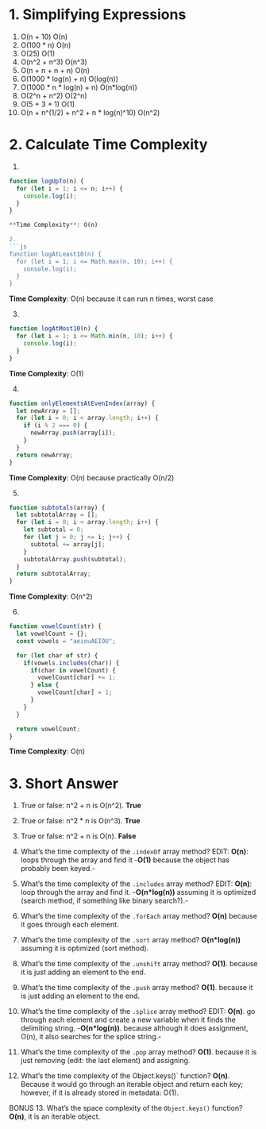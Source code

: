 # 1. Simplifying Expressions
1. O(n + 10)
O(n)
2. O(100 * n)
O(n)
3. O(25)
O(1)
4. O(n^2 + n^3)
O(n^3)
5. O(n + n + n + n)
O(n)
6. O(1000 * log(n) + n)
O(log(n))
7. O(1000 * n * log(n) + n)
O(n*log(n))
8. O(2^n + n^2)
O(2^n)
9. O(5 + 3 + 1)
O(1)
10. O(n + n^(1/2) + n^2 + n * log(n)^10)
O(n^2)

# 2. Calculate Time Complexity
1. 
```js
function logUpTo(n) {
  for (let i = 1; i <= n; i++) {
    console.log(i);
  }
}

**Time Complexity**: O(n)

2. 
```js
function logAtLeast10(n) {
  for (let i = 1; i <= Math.max(n, 10); i++) {
    console.log(i);
  }
}
```
**Time Complexity**: O(n)
because it can run n times, worst case

3.
```js
function logAtMost10(n) {
  for (let i = 1; i <= Math.min(n, 10); i++) {
    console.log(i);
  }
}
```
**Time Complexity**: O(1)

4.
```js
function onlyElementsAtEvenIndex(array) {
  let newArray = [];
  for (let i = 0; i < array.length; i++) {
    if (i % 2 === 0) {
      newArray.push(array[i]);
    }
  }
  return newArray;
}
```
**Time Complexity**: O(n)
because practically O(n/2)

5.
```js
function subtotals(array) {
  let subtotalArray = [];
  for (let i = 0; i < array.length; i++) {
    let subtotal = 0;
    for (let j = 0; j <= i; j++) {
      subtotal += array[j];
    }
    subtotalArray.push(subtotal);
  }
  return subtotalArray;
}
```
**Time Complexity**: O(n^2)

6.
```js
function vowelCount(str) {
  let vowelCount = {};
  const vowels = "aeiouAEIOU";

  for (let char of str) {
    if(vowels.includes(char)) {
      if(char in vowelCount) {
        vowelCount[char] += 1;
      } else {
        vowelCount[char] = 1;
      }
    }
  }

  return vowelCount;
}
```
**Time Complexity**: O(n)

# 3. Short Answer
1. True or false: n^2 + n is O(n^2).
**True**

2. True or false: n^2 * n is O(n^3).
**True**

3. True or false: n^2 + n is O(n).
**False**

4. What’s the time complexity of the `.indexOf` array method?
EDIT: **O(n)**: loops through the array and find it
-**O(1)** because the object has probably been keyed.-

5. What’s the time complexity of the `.includes` array method?
EDIT: **O(n)**: loop through the array and find it.
-**O(n*log(n))** assuming it is optimized (search method, if something like binary search?).-

6. What’s the time complexity of the `.forEach` array method?
**O(n)** because it goes through each element.

7. What’s the time complexity of the `.sort` array method?
**O(n*log(n))** assuming it is optimized (sort method).

8. What’s the time complexity of the `.unshift` array method?
**O(1)**. because it is just adding an element to the end.

9. What’s the time complexity of the `.push` array method?
**O(1)**. because it is just adding an element to the end.

10. What’s the time complexity of the `.splice` array method?
EDIT: **O(n)**. go through each element and create a new variable when it finds the delimiting string.
-**O(n*log(n))**. because although it does assignment, O(n), it also searches for the splice string.-

11. What’s the time complexity of the `.pop` array method?
**O(1)**. because it is just removing (edit: the last element) and assigning.

12. What’s the time complexity of the Object.keys()` function?
**O(n)**. Because it would go through an iterable object and return each key; however, if it is already stored in metadata: O(1).

BONUS
13. What’s the space complexity of the `Object.keys()` function?
**O(n)**, it is an iterable object.

